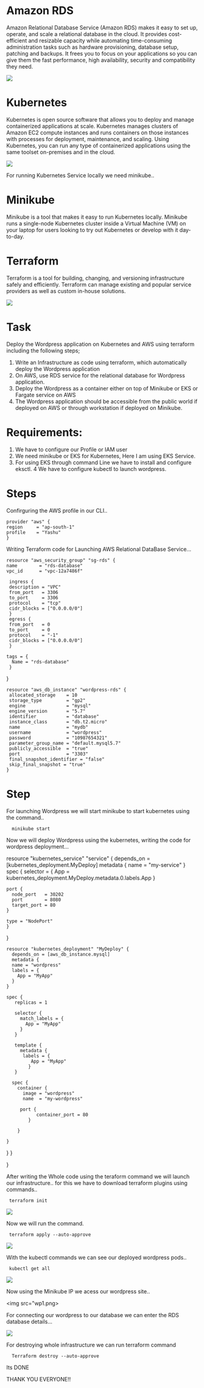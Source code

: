 # Amazon RDS
Amazon Relational Database Service (Amazon RDS) makes it easy to set up,
operate, and scale a relational database in the cloud. It provides cost-
efficient  and resizable  capacity  while  automating  time-consuming
administration  tasks  such as  hardware  provisioning,  database setup,
patching and backups. It frees you to focus on your applications so you
can give them the fast  performance,  high availability,  security  and
compatibility they need.

<img src="rds.jpg">



# Kubernetes

Kubernetes is open  source software that allows you to deploy  and manage
containerized applications at  scale. Kubernetes  manages  clusters   of
Amazon EC2 compute  instances and runs containers on those instances with 
processes for  deployment, maintenance, and  scaling.  Using  Kubernetes,
you can run any type of containerized applications using the same toolset 
on-premises and in the cloud.


<img src="kubernetes.png">



For running Kubernetes Service locally we need minikube..

# Minikube
Minikube is a tool that makes it easy to run Kubernetes locally. Minikube
runs a single-node  Kubernetes  cluster  inside a Virtual Machine (VM) on 
your laptop for users  looking to  try out  Kubernetes or develop with it
day-to-day.

# Terraform

Terraform is a tool for building, changing, and versioning infrastructure
safely and efficiently. Terraform can manage existing and popular service
providers as well as custom in-house solutions.

<img src="terra.png">



# Task 
Deploy the Wordpress application on Kubernetes and AWS using terraform including the following steps;

1. Write an Infrastructure as code using  terraform,  which automatically deploy the Wordpress application
2. On AWS, use RDS service for the relational database for Wordpress  application.
3. Deploy the Wordpress as a container either on top of Minikube or EKS or Fargate service on AWS
4. The Wordpress application should be accessible from the public world if deployed on AWS or through workstation if deployed on Minikube.

# Requirements:

1. We have to configure our Profile or IAM user
2. We need minikube or EKS for Kubernetes, Here I am using EKS Service.
3. For using EKS through command Line we have to install and configure eksctl.
4 We have to configure kubectl to launch wordpress.

# Steps

Confirguring the AWS profile in our CLI..

    provider "aws" {
    region     = "ap-south-1"
    profile    = "Yashu"
    }


Writing Terraform code for Launching AWS Relational DataBase Service...

    resource "aws_security_group" "sg-rds" {
    name        = "rds-database"
    vpc_id      = "vpc-12a7486f"

     ingress {
     description = "VPC"
     from_port   = 3306
     to_port     = 3306
     protocol    = "tcp"
     cidr_blocks = ["0.0.0.0/0"]
     }
     egress {
     from_port   = 0
     to_port     = 0
     protocol    = "-1"
     cidr_blocks = ["0.0.0.0/0"]
     }

    tags = {
      Name = "rds-database"
     }
   }

    resource "aws_db_instance" "wordpress-rds" {
     allocated_storage    = 10
     storage_type         = "gp2"
     engine               = "mysql"
     engine_version       = "5.7"
     identifier           = "database"
     instance_class       = "db.t2.micro"
     name                 = "mydb"
     username             = "wordpress"
     password             = "10987654321"
     parameter_group_name = "default.mysql5.7"
     publicly_accessible  = "true"
     port                 = "3303"
     final_snapshot_identifier = "false"
     skip_final_snapshot = "true"
    }


# Step

For launching Wordpress we will start minikube to start kubernetes using the command..

      minikube start
      
Now we will deploy Wordpress using the kubernetes, writing the code for wordpress deployment...



resource "kubernetes_service" "service" {
    depends_on = [kubernetes_deployment.MyDeploy]
  metadata {
    name = "my-service"
  }
    spec {
    selector = {
      App = kubernetes_deployment.MyDeploy.metadata.0.labels.App
    }
    
    port {
      node_port   = 30202
      port        = 8080
      target_port = 80
    }

    type = "NodePort"
    }  
}

    
    resource "kubernetes_deployment" "MyDeploy" {
      depends_on = [aws_db_instance.mysql]
      metadata {
      name = "wordpress"
      labels = {
        App = "MyApp"
      }
    }

    spec {
       replicas = 1

       selector {
         match_labels = {
           App = "MyApp"
         }
       }

       template {
         metadata {
          labels = {
             App = "MyApp"
            }
       }

      spec {
        container {
          image = "wordpress"
          name  = "my-wordpress"
         
         port {
               container_port = 80
            }
          
        }
      
    }
  }
}

}
      
After writing the Whole code using the teraform command we will launch our infrastructure..
for this we have to download terraform plugins using commands..

     terraform init
     
     
<img src="init.png">     
     
     
    
Now we will run the command.

     terraform apply --auto-approve
     
 
 <img src="apply.png">
 
 
 
 With the kubectl commands we can see our deployed wordpress pods..
 
     kubectl get all
     
     
  <img src="getall.png">
  
  
  
     
Now using the Minikube IP we acess our wordpress site..     

     
 <img src="wp1.png>
    
    
 For connecting our wordpress to our database we can enter the RDS database details...
 
 <img src="wp2.png">
     
     
 For destroying whole infrastructure we can run terraform command
 
      Terraform destroy --auto-approve
      
      
   
   Its DONE
      
  THANK YOU EVERYONE!!    
